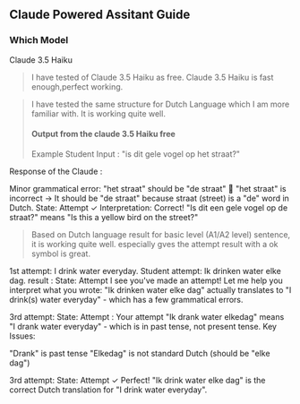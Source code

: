 ## Claude Powered Assitant Guide

### Which Model

Claude 3.5 Haiku

> I have tested of Claude 3.5 Haiku as free. Claude 3.5 Haiku is fast enough,perfect working.

> I have tested the same structure for Dutch Language which I am more familiar with. It is working quite well.
>
> #### Output from the claude 3.5 Haiku free
>
> Example Student Input : "is dit gele vogel op het straat?"

Response of the Claude :

Minor grammatical error: "het straat" should be "de straat"
🚨 "het straat" is incorrect → It should be "de straat" because straat (street) is a "de" word in Dutch.
State: Attempt ✓
Interpretation: Correct! "Is dit een gele vogel op de straat?" means "Is this a yellow bird on the street?"

> Based on Dutch language result for basic level (A1/A2 level) sentence, it is working quite well.
> especially gves the attempt result with a ok symbol is great.

1st attempt:
I drink water everyday.
Student attempt: Ik drinken water elke dag.
result :
State: Attempt
I see you've made an attempt! Let me help you interpret what you wrote:
"Ik drinken water elke dag" actually translates to "I drink(s) water everyday" - which has a few grammatical errors.

3rd attempt:
State: Attempt :
Your attempt "Ik drank water elkedag" means "I drank water everyday" - which is in past tense, not present tense.
Key Issues:

"Drank" is past tense
"Elkedag" is not standard Dutch (should be "elke dag")

3rd attempt:
State: Attempt ✓
Perfect! "Ik drink water elke dag" is the correct Dutch translation for "I drink water everyday".
